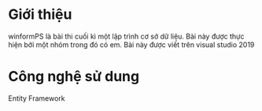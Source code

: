 # Giới thiệu
  winformPS là bài thi cuối kì một lập trình cơ sở dữ liệu. Bài này được thực hiện bởi một nhóm trong đó có em. Bài này được viết trên visual studio 2019
# Công nghệ sử dung
  Entity Framework
